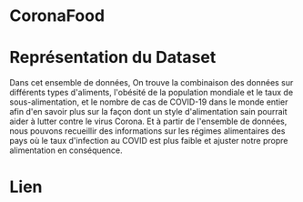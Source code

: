 # CoronaFood
# Représentation du Dataset


Dans cet ensemble de données, On trouve la combinaison des données sur différents types d'aliments, l'obésité de la population mondiale et le taux de sous-alimentation, et le nombre de cas de COVID-19 dans le monde entier afin d'en savoir plus sur la façon dont un style d'alimentation sain pourrait aider à lutter contre le virus Corona. Et à partir de l'ensemble de données, nous pouvons recueillir des informations sur les régimes alimentaires des pays où le taux d'infection au COVID est plus faible et ajuster notre propre alimentation en conséquence.


# Lien

